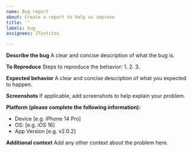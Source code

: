 ```yaml
---
name: Bug report
about: Create a report to help us improve
title: ''
labels: bug
assignees: JTostitos

---
```


**Describe the bug**
A clear and concise description of what the bug is.

**To Reproduce**
Steps to reproduce the behavior:
1. 
2. 
3. 

**Expected behavior**
A clear and concise description of what you expected to happen.

**Screenshots**
If applicable, add screenshots to help explain your problem.

**Platform (please complete the following information):**
- Device [e.g. iPhone 14 Pro] 
- OS: [e.g. iOS 16]
- App Version [e.g. v2.0.2]

**Additional context**
Add any other context about the problem here.
